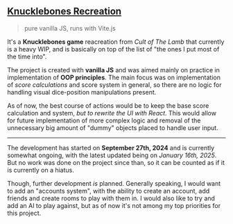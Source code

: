 ## [Knucklebones Recreation](https://github.com/FenrisuIven/lamb-knucklebones)

> pure vanilla JS, runs with Vite.js

It's a **Knucklebones game** reacreation from _Cult of The Lamb_ that currently is a heavy WIP, and is basically on top of the list of "the ones I put most of the time into".

The project is created with **vanilla JS** and was aimed mainly on practice in implementation of **OOP principles**. The main focus was on implementation of _score calculations_ and score system in general, so there are no logic for handling visual dice-position manipulations present.

As of now, the best course of actions would be to keep the base score calculation and system, _but to rewrite the UI with React_. This would allow for future implementation of more complex logic and removal of the unnecessary big amount of "dummy" objects placed to handle user input.

---

The development has started on **September 27th, 2024** and is currently somewhat ongoing, with the latest updated being on _January 16th, 2025_. But no work was done on the project since than, so it can be counted as if it is currently on a hiatus.

Though, further development _is_ planned. Generally speaking, I would want to add an "accounts system", with the ability to create an account, add friends and create rooms to play with them in. I would also like to try and add an AI to play against, but as of now it's not among my top priorities for this project.
